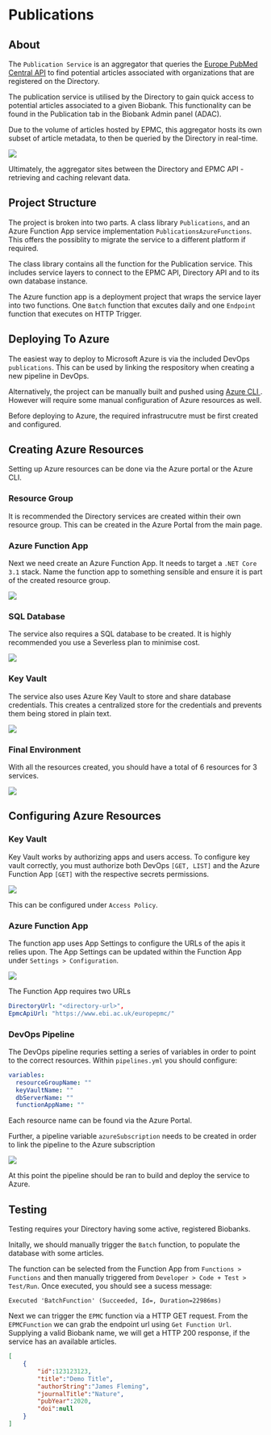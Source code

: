 # Publications

## About
The `Publication Service` is an aggregator that queries the [Europe PubMed Central API](https://europepmc.org/RestfulWebService) to find potential articles associated with organizations that are registered on the Directory.

The publication service is utilised by the Directory to gain quick access to potential articles associated to a given Biobank. This functionality can be found in the Publication tab in the Biobank Admin panel (ADAC).

Due to the volume of articles hosted by EPMC, this aggregator hosts its own subset of article metadata, to then be queried by the Directory in real-time.

![](./readme/project-diagram.png)

Ultimately, the aggregator sites between the Directory and EPMC API - retrieving and caching relevant data.

## Project Structure
The project is broken into two parts. A class library `Publications`, and an Azure Function App service implementation `PublicationsAzureFunctions`. This offers the possiblity to migrate the service to a different platform if required.

The class library contains all the function for the Publication service. This includes service layers to connect to the EPMC API, Directory API and to its own database instance.

The Azure function app is a deployment project that wraps the service layer into two functions. One `Batch` function that excutes daily and one `Endpoint` function that executes on HTTP Trigger.

## Deploying To Azure

The easiest way to deploy to Microsoft Azure is via the included DevOps `publications`. This can be used by linking the respository when creating a new pipeline in DevOps.

Alternatively, the project can be manually built and pushed using [Azure CLI ](https://docs.microsoft.com/en-us/azure/azure-functions/deployment-zip-push). However will require some manual configuration of Azure resources as well.

Before deploying to Azure, the required infrastrucutre must be first created and configured.

## Creating Azure Resources
Setting up Azure resources can be done via the Azure portal or the Azure CLI.

### Resource Group
It is recommended the Directory services are created within their own resource group. This can be created in the Azure Portal from the main page.

### Azure Function App
Next we need create an Azure Function App. It needs to target a `.NET Core 3.1` stack. Name the function app to something sensible and ensure it is part of the created resource group.

![](./readme/azure-create-functions-app.png)

### SQL Database
The service also requires a SQL database to be created. It is highly recommended you use a Severless plan to minimise cost.

![](./readme/azure-create-sql-database.png)

### Key Vault
The service also uses Azure Key Vault to store and share database credentials. This creates a centralized store for the credentials and prevents them being stored in plain text.

![](./readme/azure-create-key-vault.png)

### Final Environment

With all the resources created, you should have a total of 6 resources for 3 services.

![](./readme/azure-environment.png)

## Configuring Azure Resources

### Key Vault
Key Vault works by authorizing apps and users access. To configure key vault correctly, you must authorize both DevOps `[GET, LIST]` and the Azure Function App `[GET]` with the respective secrets permissions.

![](./readme/azure-key-vault-policy.png)

This can be configured under `Access Policy`.

### Azure Function App
The function app uses App Settings to configure the URLs of the apis it relies upon. The App Settings can be updated within the Function App under `Settings > Configuration`.

![](./readme/azure-function-settings.png)

The Function App requires two URLs
```yml
DirectoryUrl: "<directory-url>",
EpmcApiUrl: "https://www.ebi.ac.uk/europepmc/"
```

### DevOps Pipeline

The DevOps pipeline requries setting a series of variables in order to point to the correct resources. Within `pipelines.yml` you should configure:

```yml
variables:
  resourceGroupName: ""
  keyVaultName: ""
  dbServerName: ""
  functionAppName: ""
```

Each resource name can be found via the Azure Portal.

Further, a pipeline variable `azureSubscription` needs to be created in order to link the pipeline to the Azure subscription 

![](./readme/devops-pipeline-variables.png)

At this point the pipeline should be ran to build and deploy the service to Azure.

## Testing

Testing requires your Directory having some active, registered Biobanks.

Initally, we should manually trigger the `Batch` function, to populate the database with some articles.

The function can be selected from the Function App from `Functions > Functions` and then manually triggered from `Developer > Code + Test > Test/Run`. Once executed, you should see a sucess message:

```
Executed 'BatchFunction' (Succeeded, Id=, Duration=22986ms)
```

Next we can trigger the `EPMC` function via a HTTP GET request. From the `EPMCFunction` we can grab the endpoint url using `Get Function Url`. Supplying a valid Biobank name, we will get a HTTP 200 response, if the service has an available articles.

```json
[
    {
        "id":123123123,
        "title":"Demo Title",
        "authorString":"James Fleming",
        "journalTitle":"Nature",
        "pubYear":2020,
        "doi":null
    }
]
```
